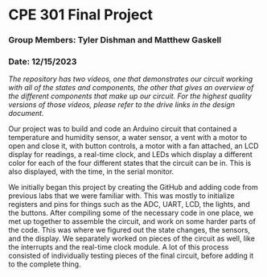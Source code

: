 # CPE 301 Final Project
### Group Members: Tyler Dishman and Matthew Gaskell
### Date: 12/15/2023

*The repository has two videos, one that demonstrates our circuit working with all of the states and components, the other that gives an overview of the different components that make up our circuit. For the highest quality versions of those videos, please refer to the drive links in the design document.*

Our project was to build and code an Arduino circuit that contained a temperature and humidity sensor, a water sensor, a vent with a motor to open and close it, with button controls, a motor with a fan attached, an LCD display for readings, a real-time clock, and LEDs which display a different color for each of the four different states that the circuit can be in. This is also displayed, with the time, in the serial monitor. 

We initially began this project by creating the GitHub and adding code from previous labs that we were familiar with. This was mostly to initialize registers and pins for things such as the ADC, UART, LCD, the lights, and the buttons. After compiling some of the necessary code in one place, we met up together to assemble the circuit, and work on some harder parts of the code. This was where we figured out the state changes, the sensors, and the display. We separately worked on pieces of the circuit as well, like the interrupts and the real-time clock module. A lot of this process consisted of individually testing pieces of the final circuit, before adding it to the complete thing. 